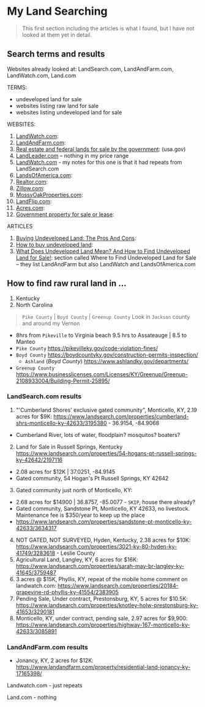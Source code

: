 # My Land Searching

> This first section including the articles is what I found, but I have not looked at them yet in detail.

## Search terms and results

Websites already looked at: LandSearch.com, LandAndFarm.com, LandWatch.com, Land.com

TERMS:

- undeveloped land for sale
- websites listing raw land for sale
- websites listing undeveloped land for sale

WEBSITES:

1. [LandWatch.com](https://www.landwatch.com/undeveloped-land):
2. [LandAndFarm.com](https://www.landandfarm.com/search/Undeveloped-Land-for-sale/):
3. [Real estate and federal lands for sale by the government](https://www.usa.gov/real-estate-sales): (usa.gov)
4. [LandLeader.com](https://www.landleader.com/land-for-sale/undeveloped) – nothing in my price range
5. [LandWatch.com](https://www.landwatch.com/) - my notes for this one is that it had repeats from LandSearch.com
6. [LandsOfAmerica.com](https://www.landsofamerica.com/United-States/undeveloped-land/):
7. [Realtor.com](https://www.realtor.com/):
8. [Zillow.com](https://www.zillow.com/):
9. [MossyOakProperties.com](https://www.mossyoakproperties.com/land-for-sale/undeveloped/):
10. [LandFlip.com](https://www.landflip.com/land-for-sale/undeveloped-keyword):
11. [Acres.com](https://www.acres.com/):
12. [Government property for sale or lease](https://www.gsa.gov/buy-through-us/government-property-for-sale-or-lease):

ARTICLES

1. [Buying Undeveloped Land: The Pros And Cons](https://www.rocketmortgage.com/learn/undeveloped-land):
2. [How to buy undeveloped land](https://www.bankrate.com/real-estate/buyng-undeveloped-land/):
3. [What Does Undeveloped Land Mean? And How to Find Undeveloped Land for Sale!](https://remarkableland.com/undeveloped-land-for-sale/): section called Where to Find Undeveloped Land for Sale – they list LandAndFarm but also LandWatch and LandsOfAmerica.com

## How to find raw rural land in ...

1. Kentucky
2. North Carolina

> `Pike County` | `Boyd County` | `Greenup County`
> Look in `Jackson` county and around my Vernon

- 8hrs from `Pikeville` to Virginia beach 9.5 hrs to Assateauge | 8.5 to Manteo
- `Pike County` https://pikevilleky.gov/code-violation-fines/
- `Boyd County` https://boydcountyky.gov/construction-permits-inspection/
  - `Ashland` (_Boyd County_) https://www.ashlandky.gov/departments/
- `Greenup County` https://www.businesslicenses.com/Licenses/KY/Greenup/Greenup-2108933004/Building-Permit-25895/

### LandSearch.com results

1. "'Cumberland Shores' exclusive gated community", Monticello, KY, 2.19 acres for $9K: https://www.landsearch.com/properties/cumberland-shrs-monticello-ky-42633/3195380 - 36.9154, -84.9068

- Cumberland River, lots of water, floodplain? mosquitos? boaters?

2. Land for Sale in Russell Springs, Kentucky https://www.landsearch.com/properties/54-hogans-pt-russell-springs-ky-42642/2197116

- 2.08 acres for $12K | 37.0251, -84.9145
- Gated community, 54 Hogan's Pt Russell Springs, KY 42642

3. Gated community just north of Monticello, KY:

- 2.68 acres for $14900 | 36.8757, -85.0077 - `SKIP`, house there already?
- Gated community, Sandstone Pt, Monticello, KY 42633, no livestock. Maintenance fee is $350/year to keep up the place
- https://www.landsearch.com/properties/sandstone-pt-monticello-ky-42633/3634317

4. NOT GATED, NOT SURVEYED, Hyden, Kentucky, 2.38 acres for $10K: https://www.landsearch.com/properties/3021-ky-80-hyden-ky-41749/3283618 - Leslie County
5. Agricultural Land, Langley, KY, 6 acres for $16K: https://www.landsearch.com/properties/sarah-may-br-langley-ky-41645/3759487
6. 3 acres @ $15K, Phyllis, KY, repeat of the mobile home comment on landwatch.com: https://www.landsearch.com/properties/20184-grapevine-rd-phyllis-ky-41554/2383905
7. Pending Sale, Under contract, Prestonsburg, KY, 5 acres for $10.5K: https://www.landsearch.com/properties/knotley-holw-prestonsburg-ky-41653/3290181
8. Monticello, KY, under contract, pending sale, 2.97 acres for $9,900: https://www.landsearch.com/properties/highway-167-monticello-ky-42633/3085891

### LandAndFarm.com results

- Jonancy, KY, 2 acres for $12K: https://www.landandfarm.com/property/residential-land-jonancy-ky-17165398/

Landwatch.com - just repeats

Land.com - nothing
